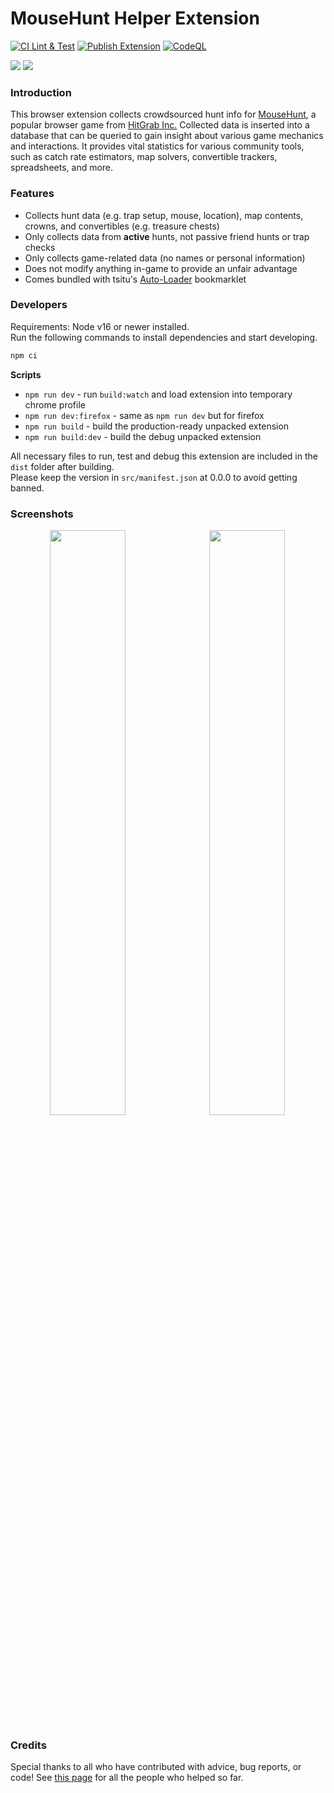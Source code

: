 # MouseHunt Helper Extension
[![CI Lint & Test](https://github.com/mh-community-tools/mh-helper-extension/actions/workflows/ci.yml/badge.svg)](https://github.com/mh-community-tools/mh-helper-extension/actions/workflows/ci.yml)
[![Publish Extension](https://github.com/mh-community-tools/mh-helper-extension/actions/workflows/publish.yml/badge.svg)](https://github.com/mh-community-tools/mh-helper-extension/actions/workflows/publish.yml)
[![CodeQL](https://github.com/mh-community-tools/mh-helper-extension/actions/workflows/codeql-analysis.yml/badge.svg)](https://github.com/mh-community-tools/mh-helper-extension/actions/workflows/codeql-analysis.yml)

<a href="https://chrome.google.com/webstore/detail/mh-hunt-helper/ghfmjkamilolkalibpmokjigalmncfek" target="_blank"><img src="badge-chrome.png"></a>
<a href="https://addons.mozilla.org/en-US/firefox/addon/mhct-mousehunt-helper/" target="_blank"><img src="badge-firefox.png"></a>

### Introduction
This browser extension collects crowdsourced hunt info for [MouseHunt](https://www.mousehuntgame.com), a popular browser game from [HitGrab Inc.](http://www.hitgrab.com/) Collected data is inserted into a database that can be queried to gain insight about various game mechanics and interactions. It provides vital statistics for various community tools, such as catch rate estimators, map solvers, convertible trackers, spreadsheets, and more.

### Features
 - Collects hunt data (e.g. trap setup, mouse, location), map contents, crowns, and convertibles (e.g. treasure chests)
 - Only collects data from **active** hunts, not passive friend hunts or trap checks
 - Only collects game-related data (no names or personal information)
 - Does not modify anything in-game to provide an unfair advantage
 - Comes bundled with tsitu's [Auto-Loader](https://github.com/tsitu/MH-Tools/blob/master/src/bookmarklet/bookmarkletloader.js) bookmarklet

### Developers

Requirements: Node v16 or newer installed.  
Run the following commands to install dependencies and start developing.  

```cmd
npm ci
```

**Scripts**

- `npm run dev` - run `build:watch` and load extension into temporary chrome profile
- `npm run dev:firefox` - same as `npm run dev` but for firefox
- `npm run build` - build the production-ready unpacked extension
- `npm run build:dev` - build the debug unpacked extension

All necessary files to run, test and debug this extension are included in the `dist` folder after building.  
Please keep the version in `src/manifest.json` at 0.0.0 to avoid getting banned.

### Screenshots
<kbd align="center">
<img src="https://user-images.githubusercontent.com/8228441/46922950-0a6e1800-cfce-11e8-9981-1ad2eb80db9f.PNG" width="49%">
<img src="https://user-images.githubusercontent.com/8228441/46922951-0b06ae80-cfce-11e8-8b0f-7a41f69b734b.PNG" width="49%">
</kbd>

### Credits
Special thanks to all who have contributed with advice, bug reports, or code! See [this page](https://mhct.win/contributors.php) for all the people who helped so far.
